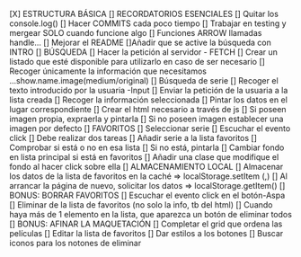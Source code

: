 [X] ESTRUCTURA BÁSICA
[] RECORDATORIOS ESENCIALES
    [] Quitar los console.log()
    [] Hacer COMMITS cada poco tiempo
    [] Trabajar en testing y mergear SOLO cuando funcione algo
    [] Funciones ARROW llamadas handle...
    [] Mejorar el README
    []Añadir que se active la búsqueda con INTRO
[] BÚSQUEDA
    [] Hacer la petición al servidor - FETCH
        [] Crear un listado que esté disponible para utilizarlo en caso de ser necesario
        [] Recoger únicamente la información que necesitamos
            ...show.name.image(medium/original)
    [] Búsqueda de serie
        [] Recoger el texto introducido por la usuaria -Input
        [] Enviar la petición de la usuaria a la lista creada
        [] Recoger la información seleccionada
        [] Pintar los datos en el lugar correspondiente
            [] Crear el html necesario a través de js
            [] Si poseen imagen propia, expraerla y pintarla
            [] Si no poseen imagen establecer una imagen por defecto
[] FAVORITOS
    [] Seleccionar serie
        [] Escuchar el evento click
        [] Debe realizar dos tareas
            [] Añadir serie a la lista favoritos
                [] Comprobar si está o no en esa lista
                [] Si no está, pintarla
            [] Cambiar fondo en lista principal si está en favoritos
                [] Añadir una clase que modifique el fondo al hacer click sobre ella
[] ALMACENAMIENTO LOCAL
    [] Almacenar los datos de la lista de favoritos en la caché => localStorage.setItem (,)
    [] Al arrancar la página de nuevo, solicitar los datos => localStorage.getItem()
[] BONUS: BORRAR FAVORITOS
    [] Escuchar el evento click en el botón-Aspa
    [] Eliminar de la lista de favoritos (no solo la info, tb del html)
    [] Cuando haya más de 1 elemento en la lista, que aparezca un botón de eliminar todos
[] BONUS: AFINAR LA MAQUETACIÓN
    [] Completar el grid que ordena las películas
    [] Editar la lista de favoritos
    [] Dar estilos a los botones
    [] Buscar iconos para los notones de eliminar


